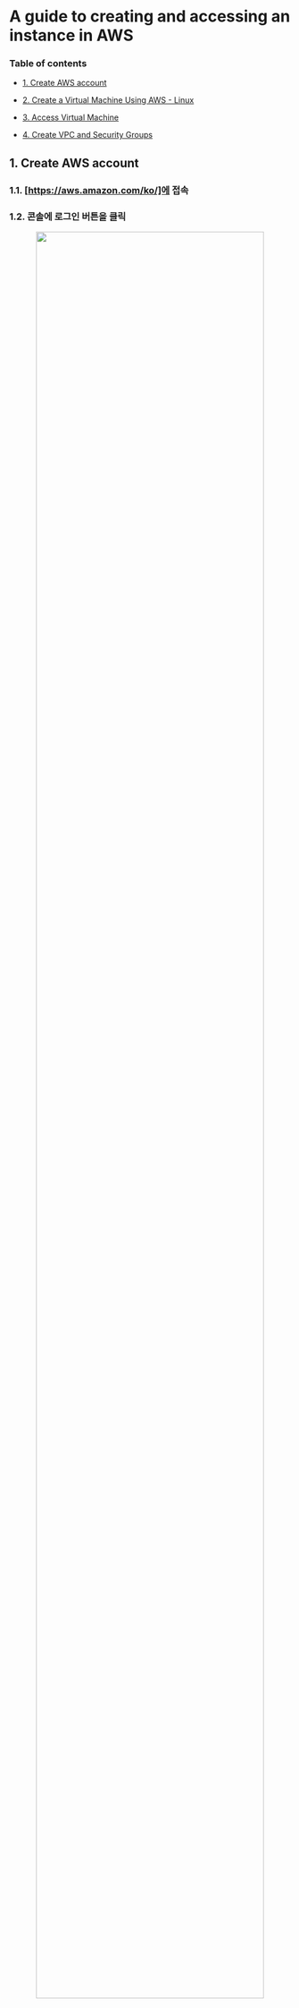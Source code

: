 # A guide to creating and accessing an instance in AWS

### Table of contents

- [1. Create AWS account](#1-create-aws-account)

- [2. Create a Virtual Machine Using AWS - Linux](#2-create-a-virtual-machine-using-aws---linux)

- [3. Access Virtual Machine](#3-access-virtual-machine)

- [4. Create VPC and Security Groups](#4-create-vpc-and-security-groups)

## 1. Create AWS account

### 1.1. [https://aws.amazon.com/ko/]에 접속

### 1.2. **콘솔에 로그인** 버튼을 클릭

<p align="center">
  <img src="https://i.imgur.com/0TrIFt7.jpg" width="90%" height="90%" >
</p>

### 1.3. **AWS 계정 새로 만들기** 버튼을 클릭

<p align="center">
  <img src="https://i.imgur.com/QeLs9fo.jpg" width="90%" height="90%" >
</p>

### 1.4. 아이디, 비밀번호, 계정 이름 입력

<ins>**주의: 계정 이름은 영문으로 입력해야 합니다. (본인의 영어 닉네임을 적는 것을 추천!)**</ins>

<p align="center">
  <img src="https://i.imgur.com/Na8IX5h.jpg" width="90%" height="90%" >
</p>

### 1.5. 부가적인 정보 입력

**AWS를 어떻게 사용할 계획인가요?** 항목에는 **개인-자체 프로젝트의 경우**에 체크 후, 상세 정보를 전부 입력

<p align="center">
  <img src="https://i.imgur.com/ey4jYVq.jpg" width="90%" height="90%" >
</p>

### 1.6. 카드 결제 정보를 입력

결제하고자 하는 카드는 Visa, Master, UnionPay 등 해외 결제가 가능한 계좌여야 합니다.
연동된 카드에는 1달러(1100원) 이상 잔액이 기본적으로 있어야 합니다.
  - 프리티어라고 해도 최초로 한번의 결제 과정이 필요합니다.

<p align="center">
  <img src="https://i.imgur.com/0PuzIWD.jpg" width="90%" height="90%" >
</p>

카드 번호, 카드 비밀번호 및 생년월일, 동의 절차를 추가적으로 진행

<p align="center">
  <img src="https://i.imgur.com/hqHcchU.jpg" width="90%" height="90%" >
</p>

### 1.7. AWS 가입 자격 증명 확인

<ins>**주의: 핸드폰 번호는 5번 항목에 입력한 번호와 동일한 번호를 입력해야 합니다.**</ins>

<p align="center">
  <img src="https://i.imgur.com/gB0T2qD.jpg" width="90%" height="90%" >
</p>

### 1.8. 카드 지불 정보에 오류가 있을 경우

<ins>**이 오류가 나지 않을 경우 1.10.과정 진행함**</ins>

지불 정보에 문제가 있다고 오류가 뜰 경우, 표시 된 부분에 있는 **계정에 로그인** 버튼을 클릭하여 우선적으로 로그인 과정을 진행

<p align="center">
  <img src="https://i.imgur.com/5EhEQbX.jpg" width="90%" height="90%" >
</p>

#### 1.9.1 AWS 지불 카드 등록 오류

**루트 사용자**를 체크 후, 로그인 진행

<p align="center">
  <img src="https://i.imgur.com/f7LHYIe.jpg" width="90%" height="90%" >
</p>

카드 등록이 정상적으로 완료 확인 후, 메인화면으로 이동

<p align="center">
  <img src="https://i.imgur.com/j9FFhEg.jpg" width="90%" height="90%" >
</p>

**가상 머신 시작** 버튼을 클릭, 현재 계정 상태를 다시 확인

<p align="center">
  <img src="https://i.imgur.com/sIkBvRs.jpg" width="90%" height="90%" >
</p>

<ins>**아래와 같은 화면이 나오면 1~2시간 정도 대기 후 표시된 부분에 있는 (AWS 등록을 완료하십시오) 버튼을 클릭합니다. 1~2시간이 지나고 안될 경우, 익일에 다시 재시도**</ins>

<p align="center">
  <img src="https://i.imgur.com/yVolCGP.jpg" width="90%" height="90%" >
</p>

#### 1.9.2. 1.9.과정을 다시 재시도

<p align="center">
  <img src="https://i.imgur.com/5EhEQbX.jpg" width="90%" height="90%" >
</p>

### 1.9. AWS 가입 자격 증명 확인

인증 코드를 입력 후, **계속** 버튼을 클릭

<p align="center">
  <img src="https://i.imgur.com/EeLEMtQ.jpg" width="90%" height="90%" >
</p>

### 1.10. **기본 지원 - 무료** 플랜을 선택 후, **가입 완료** 버튼을 클릭

<p align="center">
  <img src="https://i.imgur.com/ZymsP6t.jpg" width="90%" height="90%" >
</p>

### 1.11. 계정 생성 완료

<p align="center">
  <img src="https://i.imgur.com/bfqJMnx.jpg" width="90%" height="90%" >
</p>

## 2. Create a Virtual Machine Using AWS - Linux

### 2.1. Create Virtual Machine

**솔루션 구축** 탭에서 **가상 머신 시작** 버튼을 클릭합니다.

<p align="center">
  <img src="https://i.imgur.com/WV5sDWv.jpg" width="90%" height="90%" >
</p>

### 2.2. Select OS image

AMI를 선택하는 단계에서 **Red Hat Enterprise Linux 8** 항목 오른쪽에서 **64비트(x86)** 을 체크한 후 **선택** 버튼을 클릭합니다.

<p align="center">
  <img src="https://i.imgur.com/ikqha9F.jpg" width="90%" height="90%" >
</p>

### 2.3. Select VM Size

기본 선택 옵션을 그대로 두고, **검토 및 시작** 버튼을 클릭합니다.
- 프리티어의 경우 **[t2.micro]** 옵션만 사용이 가능합니다.

<p align="center">
  <img src="https://i.imgur.com/ikqha9F.jpg" width="90%" height="90%" >
</p>

### 2.4. Check Virtual Machine information

기본 선택 옵션을 그대로 두고, 화면 우측 하단 **[시작하기]** 버튼을 클릭합니다.

<p align="center">
  <img src="https://i.imgur.com/H9bjXq2.jpg" width="90%" height="90%" >
</p>

### 2.5. Select Key Pair

**기존 키 페어 선택** 항목을 클릭합니다. (있다면 2.6단계로, 없다면 생성 2.5.1단계로)

키 페어: SSH를 통한 서버 접속 시 필요한 인증 수단으로 키 페어 파일은 별도로 백업하여 보관해야 됩니다.

<p align="center">
  <img src="https://i.imgur.com/zOxSWZp.jpg" width="90%" height="90%" >
</p>

#### 2.5.1. Create a new Key pair

**새 키 페어 생성** 항목을 선택합니다.

<p align="center">
  <img src="https://i.imgur.com/PX1Opyu.jpg" width="90%" height="90%" >
</p>

#### 2.5.2. Enter a new Key pair name

**키 페어 이름**을 입력한 후, **키 페어 다운로드** 버튼을 클릭합니다.

<ins>**주의: Key pair type은 RSA 항목 그대로 둡니다.**</ins>

<p align="center">
  <img src="https://i.imgur.com/GYxtR9O.jpg" width="90%" height="90%" >
</p>

### 2.6. Start Virtual Machine

**인스턴스 시작** 버튼을 클릭합니다.

<p align="center">
  <img src="https://i.imgur.com/Sh8kXka.jpg" width="90%" height="90%" >
</p>

### 2.7. View Virtual Machine

인스턴스 시작 중이라는 화면이 확인 되면 화면 우측 하단 **인스턴스 보기** 버튼을 클릭합니다.

<p align="center">
  <img src="https://i.imgur.com/UWMO447.jpg" width="90%" height="90%" >
</p>

대시보드를 통해 생성한 인스턴스를 확인할 수 있음

<p align="center">
  <img src="https://i.imgur.com/36eUkIx.jpg" width="90%" height="90%" >
</p>

## 3. Access Virtual Machine

### 3.1. DownLoad putty

인스턴스 접속을 위해 putty를 다운로드 하여 실행합니다.

<ins>**다운로드 링크 : https://www.chiark.greenend.org.uk/~sgtatham/putty/latest.html**</ins>
<ins>자신의 OS 환경에 맞게 msi 파일을 다운로드 받습니다.**</ins>

<p align="center">
  <img src="https://i.imgur.com/RMn1MaK.jpg" width="90%" height="90%" >
</p>

### 3.2. Putty Key Generator를 실행

PuTTYgen이라는 파일명으로 되어 있습니다.
생성한 키 페어 파일을 putty에서 사용할 ppk로 변환 과정을 거치기 위함입니다.

<p align="center">
  <img src="https://i.imgur.com/Uuv5sgH.jpg" width="90%" height="90%" >
</p>

### 3.3. Change pem to ppk

하단 **Type of key to generate** 항목에서 **RSA**를 선택하고, 화면 우측 하단 **Load** 버튼을 클릭합니다.

<p align="center">
  <img src="https://i.imgur.com/j0BJem2.jpg" width="90%" height="90%" >
</p>

우측 하단에 파일 확장자를 **All Files**로 바꿔주고, VM을 만들 때 생성한 키 페어 파일을 불러옵니다.

<p align="center">
  <img src="https://i.imgur.com/41c0iXs.jpg" width="90%" height="90%" >
</p>

화면 우측 하단 **Save private Key** 버튼을 클릭하여 변환된 ppk 파일을 저장합니다.

**[Successfully imported foreign key~]** 메시지가 뜨면 **[확인]** 버튼을 클릭하면 됩니다.
**[Are you sure you want to~]** 메시지가 뜨면 **[예]** 버튼을 클릭하면 됩니다.

<p align="center">
  <img src="https://i.imgur.com/DUc0Qch.jpg" width="90%" height="90%" >
</p>

### 3.4. Access Virtual Machine

putty를 실행시킨 후 **Host Name** 부분에 대시보드에 적혀있는 **퍼블릭 IPv4** 항목에 나온 IP 주소를 입력합니다.

<ins>**주의: 포트는 22번으로 그대로 둘 것**</ins>

<p align="center">
  <img src="https://i.imgur.com/fJWAplf.jpg" width="90%" height="90%" >
</p>

왼쪽 **category** 부분에서 **Connection - SSH - Auth** 항목을 차례대로 선택하여 **Browse** 버튼을 클릭한 후 16번 과정에서 변환한 ppk 파일을 불러온 후 **Open** 버튼을 클릭합니다.

<p align="center">
  <img src="https://i.imgur.com/kj6X7Jm.jpg" width="90%" height="90%" >
</p>

### 3.5 Login Virtual Machine

**login as** 부분에 **ec2-user**라고 입력하면 접속까지 최종 완료됩니다.

ppk 파일이 비밀번호 역할을 해주기 때문에 별도의 비밀번호 입력 없이 접속이 가능함

<p align="center">
  <img src="https://i.imgur.com/WDjPIzY.jpg" width="90%" height="90%" >
</p>

### 3.6 Remove Virtual Machine

만약, 인스턴스를 사용하지 않을 경우 대시보드 우측 상단 **인스턴스 상태** 버튼을 클릭한 후, **인스턴스 중지** 버튼을 차례로 클릭하여 중지시켜놔야 추가 과금이 일어나지 않음

<p align="center">
  <img src="https://i.imgur.com/ofyMKCO.jpg" width="90%" height="90%" >
</p>

## 4. Create VPC and Security Groups

**VPC(Virtual Private Cloud):** 사용자의 AWS 계정 전용 가상 네트워크

### 4.1 Access AWS VPC

[https://console.aws.amazon.com/vpc/]로 들어가 Amazon VPC 콘솔로 접속합니다.

<p align="center">
  <img src="https://i.imgur.com/1SustsL.jpg" width="90%" height="90%" >
</p>

### 4.2. Select Option

왼쪽 4가지 옵션에서 자신에게 맞는 옵션을 선택한 후 **선택** 버튼을 클릭합니다.

<ins>**주의: 프리티어에서는 **단일 퍼블릭 서브넷이 있는 VPC**를 사용하고 **선택** 버튼을 클릭합니다.**</ins>

<p align="center">
  <img src="https://i.imgur.com/3NJseF5.jpg" width="90%" height="90%" >
</p>

### 4.3. Create VPC
 
VPC 이름과 기타 옵션을 설정한 후 우측 하단에 **VPC 생성** 버튼을 클릭합니다.

<p align="center">
  <img src="https://i.imgur.com/acFYMNb.jpg" width="90%" height="90%" >
</p>

### 4.4. VPC 생성 완료

<p align="center">
  <img src="https://i.imgur.com/wL6a5j6.jpg" width="90%" height="90%" >
</p>

### 4.5. Create Security Group

보안 그룹을 생성하기 위해 대시보드 왼쪽 하단 **네트워크 보안** 메뉴에 있는 **보안 그룹** 메뉴를 선택한 후 새로운 보안 그룹을 생성하기 위해 우측 상단에 있는 **보안 그룹 생성** 버튼을 클릭합니다.

<p align="center">
  <img src="https://i.imgur.com/mnfax9c.jpg" width="90%" height="90%" >
</p>

### 4.6. Enter Inbound, Outbound rule

보안 그룹 정보 및 인바운드, 아웃바운드 규칙을 입력한 후 우측 하단에 **보안 그룹 생성** 버튼을 클릭합니다.

<p align="center">
  <img src="https://i.imgur.com/KSKfDUl.jpg" width="90%" height="90%" >
</p>

### 4.7. Security Group 생성 완료

기본 보안 그룹은 생성되어 있으니 추가적인 보안 그룹 설정이 필요할 경우에만 만들면 됩니다.

<p align="center">
  <img src="https://i.imgur.com/r5SFWJO.jpg" width="90%" height="90%" >
</p>